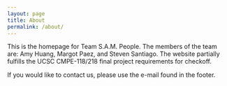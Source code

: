 ```yaml
---
layout: page
title: About
permalink: /about/
---
```


This is the homepage for Team S.A.M. People. The members of the team are: Amy Huang, Margot Paez, and Steven Santiago. The website partially fulfills the UCSC CMPE-118/218 final project requirements for checkoff.

If you would like to contact us, please use the e-mail found in the footer.